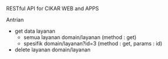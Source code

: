 RESTful API for CIKAR WEB and APPS

Antrian
- get data layanan
  - semua layanan
    domain/layanan (method : get)
  - spesifik
    domain/layanan?id=3 (method : get, params : id)
- delete layanan
  domain/layanan 
